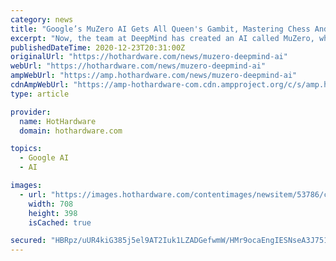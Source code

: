 ```yaml
---
category: news
title: "Google’s MuZero AI Gets All Queen's Gambit, Mastering Chess And Atari For Human Domination"
excerpt: "Now, the team at DeepMind has created an AI called MuZero, which can model and conquer games without even knowing the rules. Back in April, DeepMind created an AI called Agent57, which was set out ..."
publishedDateTime: 2020-12-23T20:31:00Z
originalUrl: "https://hothardware.com/news/muzero-deepmind-ai"
webUrl: "https://hothardware.com/news/muzero-deepmind-ai"
ampWebUrl: "https://amp.hothardware.com/news/muzero-deepmind-ai"
cdnAmpWebUrl: "https://amp-hothardware-com.cdn.ampproject.org/c/s/amp.hothardware.com/news/muzero-deepmind-ai"
type: article

provider:
  name: HotHardware
  domain: hothardware.com

topics:
  - Google AI
  - AI

images:
  - url: "https://images.hothardware.com/contentimages/newsitem/53786/content/hero-muzero-background.jpg"
    width: 708
    height: 398
    isCached: true

secured: "HBRpz/uUR4kiG385j5el9AT2Iuk1LZADGefwmW/HMr9ocaEngIESNseA3J751+2iuJMA4eIg2dqqBjRqC9zsCtAJ1rYJPXE1DJPVjvOH/b8kmlrlE1YtB9zIGSFUOYob8o0enIqY/28rYEHr006ZGiIlhCee8TSTKgEs3I8dt2GfH8e1xcrGkPYvm0FvEo+LSzG4upmDW/jYfaaZ5ovKRkHX09caTOELIlgdwsVIvlvLRaOeQeW6XFYQe9wTL/aNamDVpohh5WFrPB6HIuek2pUkky0LcaykmFamR3iGNez9kifg57YIJbNTteyEM0w8IX6A3g6Kd+Cy5r007PSPUGa3X8x7UlbyUSGCMagtezQ=;qLhavA35hHdkJeO4nbe8/w=="
---
```


